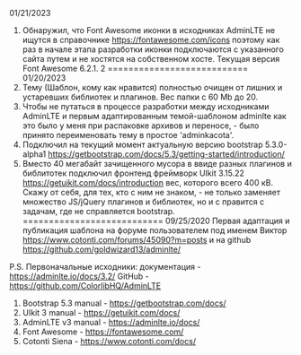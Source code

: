 01/21/2023
1. Обнаружил, что Font Awesome иконки в исходниках AdminLTE не ищутся в справочнике https://fontawesome.com/icons поэтому как раз в начале этапа разработки иконки подключаются с указанного сайта путем <script src="https://kit.fontawesome.com/codefromyouraccount.js" crossorigin="anonymous"></script> и не хостятся на собственном хосте. Текущая версия Font Awesome 6.2.1.
2
===========================
01/20/2023
1. Тему (Шаблон, кому как нравится) полностью очищен от лишних и устаревших библиотек и плагинов. Вес папки с 60 Mb до 20.
2. Чтобы не путаться в процессе разработки между исходниками AdminLTE и первым адаптированным темой-шаблоном adminlte как это было у меня при распаковке архивов и переносе, - было принято переименовать тему в простое 'adminkacota'.
3. Подключил на текущий момент актуальную версию bootstrap 5.3.0-alpha1 https://getbootstrap.com/docs/5.3/getting-started/introduction/
4. Вместо 40 мегабайт зачищенного мусора в ввиде разных плагинов и библитотек подключил фронтенд фреймворк UIkit 3.15.22 https://getuikit.com/docs/introduction вес, которого всего 400 кB.
Скажу от себя, для тех, кто с ним не знаком, - не только заменяет множество JS/jQuery плагинов и библиотек, но и с правится с задачам, где не справляется bootstrap. 
===========================
09/25/2020
Первая адаптация и публикация шаблона на форуме пользователем под именем Виктор
https://www.cotonti.com/forums/45090?m=posts
и на github
https://github.com/goldwizard13/adminlte/

P.S.
Первоначальные исходники:
документация - https://adminlte.io/docs/3.2/
GitHub - https://github.com/ColorlibHQ/AdminLTE
1. Bootstrap 5.3 manual - https://getbootstrap.com/docs/
2. UIkit 3 manual - https://getuikit.com/docs/
3. AdminLTE v3 manual - https://adminlte.io/docs/
4. Font Awesome - https://fontawesome.com/
5. Cotonti Siena - https://www.cotonti.com/docs/